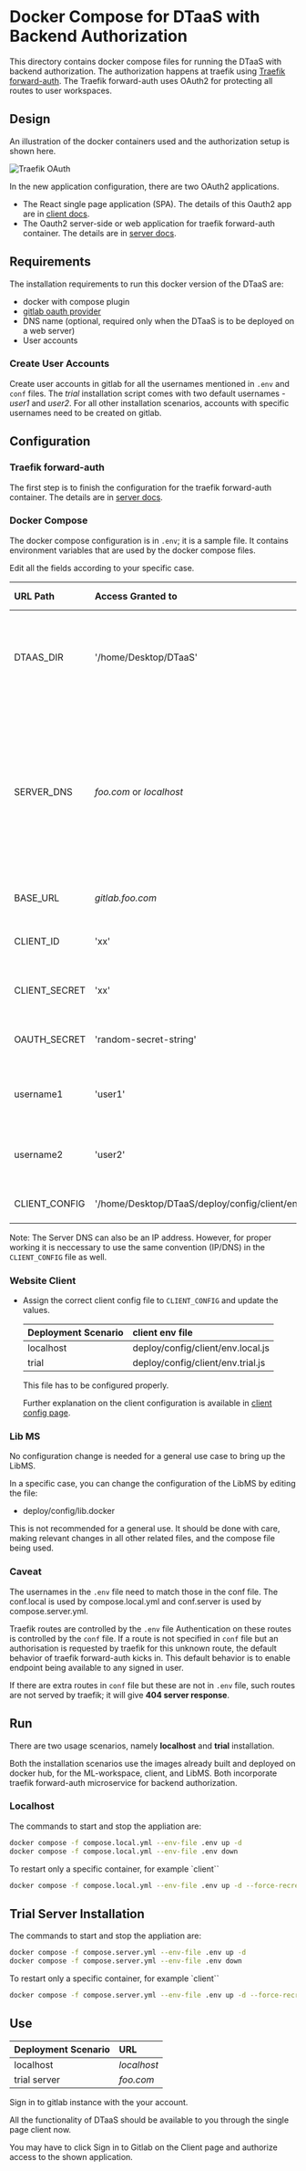 # Docker Compose for DTaaS with Backend Authorization

This directory contains docker compose files for running the DTaaS with
backend authorization. The authorization happens at traefik using
[Traefik forward-auth](https://github.com/thomseddon/traefik-forward-auth).
The Traefik forward-auth uses OAuth2 for protecting all routes to user workspaces.

## Design

An illustration of the docker containers used and the authorization
setup is shown here.

![Traefik OAuth](./traefik-forward-auth.png)

In the new application configuration, there are two OAuth2 applications.

- The React single page application (SPA). The details of
  this Oauth2 app are in
  [client docs](../../docs/admin/client/auth.md).
- The Oauth2 server-side or web application for traefik forward-auth container.
  The details are in [server docs](../../docs/admin/servers/auth.md).

## Requirements

The installation requirements to run this docker version of the DTaaS are:

- docker with compose plugin
- [gitlab oauth provider](https://docs.gitlab.com/ee/integration/oauth_provider.html#create-an-instance-wide-application)
- DNS name (optional, required only when the DTaaS is to be deployed on a web server)
- User accounts

### Create User Accounts

Create user accounts in gitlab for all the usernames mentioned in
`.env` and `conf` files.
The _trial_ installation script comes with two default
usernames - _user1_ and _user2_. For all other installation scenarios,
accounts with specific usernames need to be created on gitlab.

## Configuration

### Traefik forward-auth

The first step is to finish the configuration for
the traefik forward-auth container.
The details are in [server docs](../../docs/admin/servers/auth.md).

### Docker Compose

The docker compose configuration is in `.env`; it is a sample file.
It contains environment variables
that are used by the docker compose files.

Edit all the fields according to your specific case.

  | URL Path | Access Granted to |Access Granted to |
  |:------------|:---------------|:---------------|
  | DTAAS_DIR | '/home/Desktop/DTaaS' | Full path to the DTaaS directory. This is an absolute path with no trailing slash. |
  | SERVER_DNS | <http>_foo.com_</http> or <http>_localhost_</http> | The server DNS, if you are deploying with a dedicated server. Remember not use  <http:>http(s)</http:> at the beginning of the DNS string |
  | BASE_URL | <http>_gitlab.foo.com_<http/> | The URL of your Gitlab instance |
  | CLIENT_ID | 'xx' | The ID of your OAuth application |
  | CLIENT_SECRET | 'xx' | The Secret of your OAuth application |
  | OAUTH_SECRET | 'random-secret-string' | Any private random string |
  | username1 | 'user1' | The gitlab instance username of a user of DTaaS |
  | username2 | 'user2' | The gitlab instance username of a user of DTaaS |
  | CLIENT_CONFIG | '/home/Desktop/DTaaS/deploy/config/client/env.js' | Full path to env.js file for client |

Note: The Server DNS can also be an IP address.
However, for proper working it is neccessary to use the
same convention (IP/DNS) in the `CLIENT_CONFIG` file as well.

### Website Client

- Assign the correct client config file to `CLIENT_CONFIG` and
  update the values.

  | Deployment Scenario | client env file |
  |:-------|:------|
  | localhost | deploy/config/client/env.local.js |
  | trial | deploy/config/client/env.trial.js |

  This file has to be configured properly.

  Further explanation on the client configuration is available in
  [client config page](../../docs/admin/client/CLIENT.md).

### Lib MS

No configuration change is needed for a general use case to bring up the LibMS.

In a specific case,
you can change the configuration of the LibMS by editing the file:

- deploy/config/lib.docker

This is not recommended for a general use.
It should be done with care, making relevant changes
in all other related files,
and the compose file being used.

### Caveat

The usernames in the `.env` file need to match those in the conf file.
The conf.local is used by compose.local.yml and
conf.server is used by compose.server.yml.

Traefik routes are controlled by the `.env` file
Authentication on these routes is controlled by the `conf` file.
If a route is not specified in `conf` file but an authorisation is
requested by traefik for this unknown route, the default behavior of
traefik forward-auth kicks in. This default behavior is to enable
endpoint being available to any signed in user.

If there are extra routes in `conf` file but these are not in `.env` file,
such routes are not served by traefik; it will give **404 server response**.

## Run

There are two usage scenarios, namely **localhost** and **trial** installation.

Both the installation scenarios use the images already built and
deployed on docker hub, for the ML-workspace, client, and LibMS.
Both incorporate traefik forward-auth microservice for backend authorization.

### Localhost

The commands to start and stop the appliation are:

```bash
docker compose -f compose.local.yml --env-file .env up -d
docker compose -f compose.local.yml --env-file .env down
```

To restart only a specific container, for example `client``

```bash
docker compose -f compose.local.yml --env-file .env up -d --force-recreate client
```

## Trial Server Installation

The commands to start and stop the appliation are:

```bash
docker compose -f compose.server.yml --env-file .env up -d
docker compose -f compose.server.yml --env-file .env down
```

To restart only a specific container, for example `client``

```bash
docker compose -f compose.server.yml --env-file .env up -d --force-recreate client
```

## Use

| Deployment Scenario | URL |
|:----|:----|
| localhost | <http>_localhost_</http> |
| trial server | <http>_foo.com_</http> |

Sign in to gitlab instance with the your account.

All the functionality of DTaaS should be available to you
through the single page client now.

You may have to click Sign in to Gitlab on the Client page
and authorize access to the shown application.
